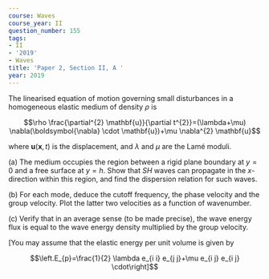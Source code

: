```yaml
---
course: Waves
course_year: II
question_number: 155
tags:
- II
- '2019'
- Waves
title: 'Paper 2, Section II, A '
year: 2019
---
```




The linearised equation of motion governing small disturbances in a homogeneous elastic medium of density $\rho$ is

$$\rho \frac{\partial^{2} \mathbf{u}}{\partial t^{2}}=(\lambda+\mu) \nabla(\boldsymbol{\nabla} \cdot \mathbf{u})+\mu \nabla^{2} \mathbf{u}$$

where $\mathbf{u}(\mathbf{x}, t)$ is the displacement, and $\lambda$ and $\mu$ are the Lamé moduli.

(a) The medium occupies the region between a rigid plane boundary at $y=0$ and a free surface at $y=h$. Show that $S H$ waves can propagate in the $x$-direction within this region, and find the dispersion relation for such waves.

(b) For each mode, deduce the cutoff frequency, the phase velocity and the group velocity. Plot the latter two velocities as a function of wavenumber.

(c) Verify that in an average sense (to be made precise), the wave energy flux is equal to the wave energy density multiplied by the group velocity.

[You may assume that the elastic energy per unit volume is given by

$$\left.E_{p}=\frac{1}{2} \lambda e_{i i} e_{j j}+\mu e_{i j} e_{i j} \cdot\right]$$